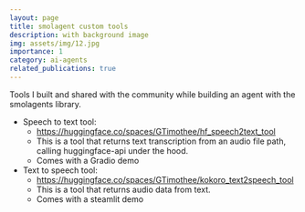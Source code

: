 ```yaml
---
layout: page
title: smolagent custom tools
description: with background image
img: assets/img/12.jpg
importance: 1
category: ai-agents
related_publications: true
---
```


Tools I built and shared with the community while building an agent with the smolagents library.

- Speech to text tool:
    - https://huggingface.co/spaces/GTimothee/hf_speech2text_tool
    - This is a tool that returns text transcription from an audio file path, calling huggingface-api under the hood.
    - Comes with a Gradio demo
- Text to speech tool:
    - https://huggingface.co/spaces/GTimothee/kokoro_text2speech_tool
    - This is a tool that returns audio data from text.
    - Comes with a steamlit demo
